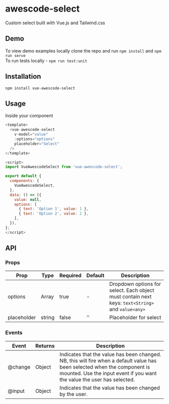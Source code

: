 # awescode-select

Custom select built with Vue.js and Tailwind.css

## Demo
To view demo examples locally clone the repo and run `npm install` and `npm run serve`  
To run tests locally - `npm run test:unit`

## Installation
```
npm install vue-awescode-select
```

## Usage

Inside your component
```js
<template>
  <vue-awescode-select 
    v-model="value"
    :options="options"
    placeholder="Select"
  />
</template>

<script>
import VueAwescodeSelect from 'vue-awescode-select';

export default {
  components: {
    VueAwescodeSelect,
  },
  data: () => ({
    value: null,
    options: [
      { text: 'Option 1', value: 1 },
      { text: 'Option 2', value: 2 },
    ],
  }),
};
</script>
```

## API

### Props

| Prop  | Type  | Required  | Default  | Description  |
|---|---|---|---|---|
| options  | Array  | true  | -  | Dropdown options for select. Each object must contain next keys: ```text<String>``` and ```value<any>```    |
| placeholder  | string  | false  | ''  | Placeholder for select |

### Events

| Event                         | Returns         | Description                              |
|-------------------------------|-----------------|------------------------------------------|
| @change                      	| Object    			| Indicates that the value has been changed. NB, this will fire when a default value has been selected when the component is mounted. Use the input event if you want the value the user has selected.|	          
| @input                        | Object	        | Indicates that the value has been changed by the user.|


